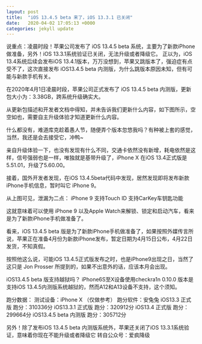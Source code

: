 ```yaml
---
layout: post
title:  "iOS 13.4.5 beta 来了，iOS 13.3.1 已关闭"
date:   2020-04-02 17:05:13 +0000
categories: jekyll update
---
```

说重点：凌晨时段！苹果公司发布了 iOS 13.4.5 beta 系统，主要为了新款iPhone做准备，另外！iOS 13.3.1系统验证已关闭，无法升级或者降级它。
正以为，iOS 13.4系统后续会发布iOS 13.4.1版本，万万没想到，苹果又跳版本了，强迫症有点受不了，这次直接发布 iOS13.4.5 beta 内测版，为什么跳版本原因未知，但有可能与新款手机有关。



在2020年4月1日凌晨时段，苹果公司正式发布了 iOS 13.4.5 beta 内测版，更新包大小为：3.38GB，跨系统升级确实大。



从更新包描述和开发者文档中得知，并未告诉我们更新什么内容，如下图所示，空空如也，需要自主升级体验才知道更新什么内容。



什么都没有，难道库克趁着愚人节，随便弄个版本忽悠我吗？有种被上套的感觉，当然，我还是会去接受它，冲鸭~





亲自升级体验一下，也没有发现有什么不同，交通卡依然没有新增，耗电依然是这样，信号强弱也是一样，唯独就是基带升级了，iPhone X 在iOS 13.4正式版是5.51.01，升级了5.60.00。



接着，国外开发者发现，在iOS 13.4.5beta代码中发现，居然发现即将发布新款iPhone手机信息，暂时叫它 iPhone 9。



从上图可见，泄漏为二点：
iPhone 9 支持Touch ID
支持CarKey车钥匙功能

这就意味着可以使用 iPhone 9 以及Apple Watch来解锁、锁定和启动汽车，看来是为了新款iPhone手机做准备了。



看来，iOS 13.4.5 beta 版是为了新款iPhone手机做准备了，如果按照外媒传言所说，苹果正在准备4月份为新款iPhone发布，暂定日期为4月15日公布，4月22日发货，不知真假。



按照他这么说，可能iOS 13.4.5正式版发布之时，也是iPhone9出现之日，当然了这只是 Jon Prosser 所提到的，如果不出意外的话，应该本月会出现。



iOS13.4.5 beta 版支持越狱吗？
iPhone6S至X设备使用checkra1n 0.10.0 版本是支持iOS 13.4.5内测版系统越狱的，然而A12和A13设备不支持，这个须知。



跑分数据：
测试设备：iPhone X （仅做参考）
跑分软件：安兔兔 
iOS13.3 正式版 跑分：310336分 
iOS13.3.1 正式版 跑分：320912分
iOS13.4 正式版 跑分：299664分
iOS13.4.5 beta 内测版 跑分：305712分



另外！除了发布iOS 13.4.5 beta 内测版系统外，苹果还关闭了iOS 13.3.1系统验证，意味着你现在不能升级或者降级它
转自公众号：爱疯降级

